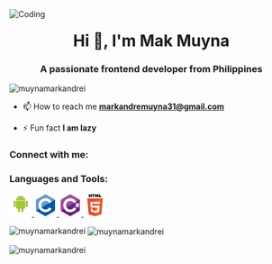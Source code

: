 <img align="right" alt="Coding" width="1000" src= "https://cdn-images-1.medium.com/v2/resize:fill:1600:480/gravity:fp:0.5:0.4/0*4cFGPPIeRmH4K9hT.jpg">
<h1 align="center">Hi 👋, I'm Mak Muyna</h1>
<h3 align="center">A passionate frontend developer from Philippines</h3>



<p align="left"> <img src="https://komarev.com/ghpvc/?username=muynamarkandrei&label=Profile%20views&color=0e75b6&style=flat" alt="muynamarkandrei" /> </p>

- 📫 How to reach me **markandremuyna31@gmail.com**

- ⚡ Fun fact **I am lazy**

<h3 align="left">Connect with me:</h3>
<p align="left">
</p>

<h3 align="left">Languages and Tools:</h3>
<p align="left"> <a href="https://developer.android.com" target="_blank" rel="noreferrer"> <img src="https://raw.githubusercontent.com/devicons/devicon/master/icons/android/android-original-wordmark.svg" alt="android" width="40" height="40"/> </a> <a href="https://www.cprogramming.com/" target="_blank" rel="noreferrer"> <img src="https://raw.githubusercontent.com/devicons/devicon/master/icons/c/c-original.svg" alt="c" width="40" height="40"/> </a> <a href="https://www.w3schools.com/cs/" target="_blank" rel="noreferrer"> <img src="https://raw.githubusercontent.com/devicons/devicon/master/icons/csharp/csharp-original.svg" alt="csharp" width="40" height="40"/> </a> <a href="https://www.w3.org/html/" target="_blank" rel="noreferrer"> <img src="https://raw.githubusercontent.com/devicons/devicon/master/icons/html5/html5-original-wordmark.svg" alt="html5" width="40" height="40"/> </a> </p>

<p><img align="left" src="https://github-readme-stats.vercel.app/api/top-langs?username=muynamarkandrei&show_icons=true&locale=en&layout=compact" alt="muynamarkandrei" /></p>

<p>&nbsp;<img align="center" src="https://github-readme-stats.vercel.app/api?username=muynamarkandrei&show_icons=true&locale=en" alt="muynamarkandrei" /></p>

<p><img align="center" src="https://github-readme-streak-stats.herokuapp.com/?user=muynamarkandrei&" alt="muynamarkandrei" /></p>
